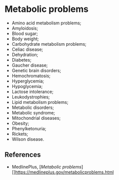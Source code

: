 # Metabolic problems

- Amino acid metabolism problems;
- Amyloidosis;
- Blood sugar;
- Body weight;
- Carbohydrate metabolism problems;
- Celiac disease;
- Dehydration;
- Diabetes;
- Gaucher disease;
- Genetic brain disorders;
- Hemochromatosis;
- Hyperglycemia;
- Hypoglycemia;
- Lactose intolerance;
- Leukodystrophies;
- Lipid metabolism problems;
- Metabolic disorders;
- Metabolic syndrome;
- Mitochondrial diseases;
- Obesity;
- Phenylketonuria;
- Rickets;
- Wilson disease.

## References
- MedlinePlus, [_Metabolic problems_][]https://medlineplus.gov/metabolicproblems.html